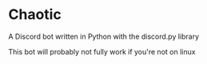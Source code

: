 # Chaotic
A Discord bot written in Python with the discord.py library

This bot will probably not fully work if you're not on linux
